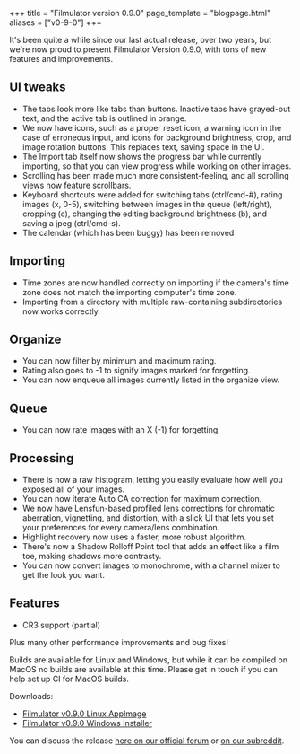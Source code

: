 +++
title = "Filmulator version 0.9.0"
page_template = "blogpage.html"
aliases = ["v0-9-0"]
+++

It's been quite a while since our last actual release, over two years, but we're now proud to present Filmulator Version 0.9.0, with tons of new features and improvements.

## UI tweaks

* The tabs look more like tabs than buttons. Inactive tabs have grayed-out text, and the active tab is outlined in orange.
* We now have icons, such as a proper reset icon, a warning icon in the case of erroneous input, and icons for background brightness, crop, and image rotation buttons. This replaces text, saving space in the UI.
* The Import tab itself now shows the progress bar while currently importing, so that you can view progress while working on other images.
* Scrolling has been made much more consistent-feeling, and all scrolling views now feature scrollbars.
* Keyboard shortcuts were added for switching tabs (ctrl/cmd-#), rating images (x, 0-5), switching between images in the queue (left/right), cropping (c), changing the editing background brightness (b), and saving a jpeg (ctrl/cmd-s).
* The calendar (which has been buggy) has been removed

## Importing

* Time zones are now handled correctly on importing if the camera's time zone does not match the importing computer's time zone.
* Importing from a directory with multiple raw-containing subdirectories now works correctly.

## Organize

* You can now filter by minimum and maximum rating.
* Rating also goes to -1 to signify images marked for forgetting.
* You can now enqueue all images currently listed in the organize view.

## Queue

* You can now rate images with an X (-1) for forgetting.

## Processing

* There is now a raw histogram, letting you easily evaluate how well you exposed all of your images.
* You can now iterate Auto CA correction for maximum correction.
* We now have Lensfun-based profiled lens corrections for chromatic aberration, vignetting, and distortion, with a slick UI that lets you set your preferences for every camera/lens combination.
* Highlight recovery now uses a faster, more robust algorithm.
* There's now a Shadow Rolloff Point tool that adds an effect like a film toe, making shadows more contrasty.
* You can now convert images to monochrome, with a channel mixer to get the look you want.

## Features

* CR3 support (partial)

Plus many other performance improvements and bug fixes!

Builds are available for Linux and Windows, but while it can be compiled on MacOS no builds are available at this time. Please get in touch if you can help set up CI for MacOS builds.

Downloads:

* [Filmulator v0.9.0 Linux AppImage](https://github.com/CarVac/filmulator-gui/releases/download/v0.9.0/Filmulator_v0.9.0.AppImage)
* [Filmulator v0.9.0 Windows Installer](https://github.com/CarVac/filmulator-gui/releases/download/v0.9.0/Filmulator_v0.9.0.exe)

You can discuss the release [here on our official forum](https://discuss.pixls.us/t/filmulator-v0-9-0-released/20297) or [on our subreddit](https://www.reddit.com/r/Filmulator/).
